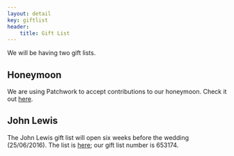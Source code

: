 ```yaml
---
layout: detail
key: giftlist
header:
    title: Gift List
---
```


We will be having two gift lists.

## Honeymoon

We are using Patchwork to accept contributions to our honeymoon. Check it out [here](http://patchworkit.com/hollyandandrew).

## John Lewis

The John Lewis gift list will open six weeks before the wedding (25/06/2016). The list is [here](https://www.johnlewisgiftlist.com/giftint/JSPs/GiftList/BuyGifts/GuestFindAList.jsp); our gift list number is 653174.
